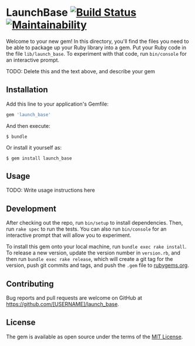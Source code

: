 # LaunchBase [![Build Status](https://travis-ci.org/kabisa/launch-base.svg?branch=master)](https://travis-ci.org/kabisa/launch-base) [![Maintainability](https://api.codeclimate.com/v1/badges/f563fdb89d5509e4e8f3/maintainability)](https://codeclimate.com/github/kabisa/launch-base/maintainability)

Welcome to your new gem! In this directory, you'll find the files you need to be able to package up your Ruby library into a gem. Put your Ruby code in the file `lib/launch_base`. To experiment with that code, run `bin/console` for an interactive prompt.

TODO: Delete this and the text above, and describe your gem

## Installation

Add this line to your application's Gemfile:

```ruby
gem 'launch_base'
```

And then execute:

    $ bundle

Or install it yourself as:

    $ gem install launch_base

## Usage

TODO: Write usage instructions here

## Development

After checking out the repo, run `bin/setup` to install dependencies. Then, run `rake spec` to run the tests. You can also run `bin/console` for an interactive prompt that will allow you to experiment.

To install this gem onto your local machine, run `bundle exec rake install`. To release a new version, update the version number in `version.rb`, and then run `bundle exec rake release`, which will create a git tag for the version, push git commits and tags, and push the `.gem` file to [rubygems.org](https://rubygems.org).

## Contributing

Bug reports and pull requests are welcome on GitHub at https://github.com/[USERNAME]/launch_base.

## License

The gem is available as open source under the terms of the [MIT License](https://opensource.org/licenses/MIT).
